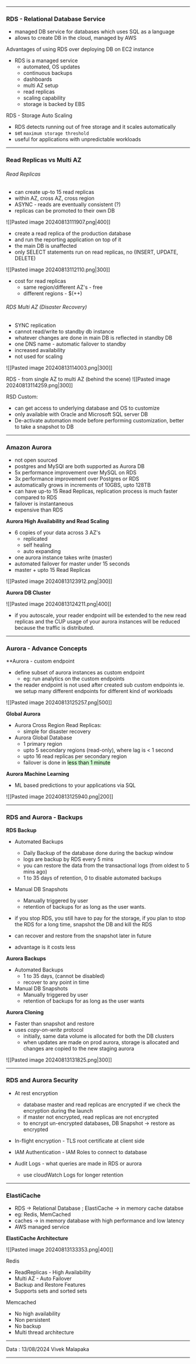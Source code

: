 - - - 
### **RDS - Relational Database Service**

- managed DB service for databases which uses SQL as a language
- allows to create DB in the cloud, managed by AWS

Advantages of using RDS over deploying DB on EC2 instance 
- RDS is a managed service
	- automated, OS updates
	- continuous backups 
	- dashboards
	- multi AZ setup
	- read replicas
	- scaling capability
	- storage is backed by EBS

RDS - Storage Auto Scaling
- RDS detects running out of free storage and it scales automatically 
- set `maximum storage threshold` 
- useful for applications with unpredictable workloads

---
### **Read Replicas vs Multi AZ**

###### Read Replicas
- can create up-to 15 read replicas
- within AZ, cross AZ, cross region
- ASYNC - reads are eventually consistent (?)
- replicas can be promoted to their own DB

![[Pasted image 20240813111907.png|400]]

- create a read replica of the production database 
- and run the reporting application on top of it 
- the main DB is unaffected
- only SELECT statements run on read replicas, no (INSERT, UPDATE, DELETE)

![[Pasted image 20240813112110.png|300]]

- cost for read replicas
	- same region/different AZ's  - free
	- different regions - $(++)

###### RDS Multi AZ (Disaster Recovery)
- SYNC replication
- cannot read/write to standby db instance
- whatever changes are done in main DB is reflected in standby DB
- one DNS name - automatic failover to standby
- increased availability
- not used for scaling

![[Pasted image 20240813114003.png|300]]

RDS - from single AZ to multi AZ (behind the scene)
![[Pasted image 20240813114259.png|300]]

RSD Custom: 
- can get access to underlying database and OS to customize 
- only available with Oracle and Microsoft SQL server DB
- De-activate automation mode before performing customization, better to take a snapshot to DB 

---

### **Amazon Aurora**

- not open sourced
- postgres and MySQl are both supported as Aurora DB
- 5x performance improvement over MySQL on RDS
- 3x performance improvement over Postgres or RDS
- automatically grows in increments of 10GBS, upto 128TB
- can have up-to 15 Read Replicas, replication process is much faster compared to RDS
- failover is instantaneous
- expensive than RDS

**Aurora High Availability and Read Scaling** 

- 6 copies of your data across 3 AZ's
	- replicated
	- self healing 
	- auto expanding
- one aurora instance takes write (master)
- automated failover for master under 15 seconds
- master + upto 15 Read Replicas

![[Pasted image 20240813123912.png|300]]

**Aurora DB Cluster**

![[Pasted image 20240813124211.png|400]]

- if you autoscale, your reader endpoint will be extended to the new read replicas and the CUP usage of your aurora instances will be reduced because the traffic is distributed. 

---
### **Aurora - Advance Concepts**

**Aurora - custom endpoint

- define subset of aurora instances as custom endpoint
	- eg: run analytics on the custom endpoints
- the reader endpoint is not used after created sub custom endpoints ie. we setup many different endpoints for different kind of workloads 

![[Pasted image 20240813125257.png|500]]

**Global Aurora**

- Aurora Cross Region Read Replicas: 
	- simple for disaster recovery
- Aurora Global Database
	- 1 primary region 
	- upto 5 secondary regions (read-only), where lag is < 1 second
	- upto 16 read replicas per secondary region
	- failover is done in <mark style="background: #BBFABBA6;">less than 1 minute</mark>

**Aurora Machine Learning**
- ML based predictions to your applications via SQL 

![[Pasted image 20240813125940.png|200]]

---
### **RDS and Aurora - Backups**

**RDS Backup**

- Automated Backups
	- Daily Backup of the database done during the backup window
	- logs are backup by RDS every 5 mins 
	- you can restore the data from the transactional logs (from oldest to 5 mins ago)
	- 1 to 35 days of retention, 0 to disable automated backups
- Manual DB Snapshots
	- Manually triggered by user
	- retention of backups for as long as the user wants.

- if you stop RDS, you still have to pay for the storage, if you plan to stop the RDS for a long time, snapshot the DB and kill the RDS 
- can recover and restore from the snapshot later in future 
- advantage is it costs less 

**Aurora Backups**

- Automated Backups
	- 1 to 35 days, (cannot be disabled)
	- recover to any point in time 
- Manual DB Snapshots
	- Manually triggered by user
	- retention of backups for as long as the user wants

**Aurora Cloning**

- Faster than snapshot and restore 
- uses _copy-on-write_ protocol
	- initially, same data volume is allocated for both the DB clusters
	- when updates are made on prod aurora, storage is allocated and changes are copied to the new staging aurora

![[Pasted image 20240813131825.png|300]]

---
### RDS and Aurora Security

- At rest encryption 
	- database master and read replicas are encrypted if we check the encryption during the launch 
	- if master not encrypted, read replicas are not encrypted
	- to encrypt un-encrypted databases, DB Snapshot -> restore as encrypted

- In-flight encryption - TLS root certificate at client side
- IAM Authentication - IAM Roles to connect to database
- Audit Logs - what queries are made in RDS or aurora 
	- use cloudWatch Logs for longer retention 

---
### ElastiCache

- RDS -> Relational Database ; ElastiCache -> in memory cache databse
- eg: Redis, MemCached
- caches -> in memory database with high performance and low latency
- AWS managed service

**ElastiCache Architecture**

![[Pasted image 20240813133353.png|400]]

Redis
- ReadReplicas - High Availability
- Multi AZ - Auto Failover
- Backup and Restore Features
- Supports sets and sorted sets

Memcached
- No high availability 
- Non persistent 
- No backup
- Multi thread architecture

---

Data : 13/08/2024
Vivek Malapaka

---

